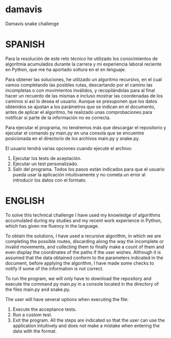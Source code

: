 # damavis
Damavis snake challenge

# SPANISH #

Para la resolución de este reto técnico he utilizado los conocimientos de algoritmia acumulados durante la carrera y mi experiencia laboral 
reciente en Python, que me ha aportado soltura en el en lenguaje.

Para obtener las soluciones, he utilizado un algoritmo recursivo, en el cual vamos completando las posibles rutas, 
descartando por el camino las incompletas o con movimientos inválidos, y recopilándolas para al final hacer un recuento de las mismas e 
incluso mostrar las coordenadas de los caminos si así lo desea el usuario. 
Aunque se presuponen que los datos obtenidos se ajustan a los parámetros que se indican en el documento, antes de aplicar el algoritmo, 
he realizado unas comprobaciones para notificar si parte de la información no es correcta.

Para ejecutar el programa, no tendremos más que descargar el repositorio y ejecutar el comando 
py main.py 
en una consola que se encuentre posicionada en el directorio de los archivos main.py y snake.py.

El usuario tendrá varias opciones cuando ejecute el archivo: 
1. Ejecutar los tests de aceptación.
2. Ejecutar un test personalizado.
0. Salir del programa.
Todos los pasos están indicados para que el usuario pueda usar la aplicación intuitivamente y no cometa un error al introducir los datos con el formato.

# ENGLISH #

To solve this technical challenge I have used my knowledge of algorithms accumulated during my studies and my recent work experience 
in Python, which has given me fluency in the language.

To obtain the solutions, I have used a recursive algorithm, in which we are completing the possible routes, 
discarding along the way the incomplete or invalid movements, and collecting them to finally make a count of them and 
even display the coordinates of the paths if the user wishes. 
Although it is assumed that the data obtained conform to the parameters indicated in the document, before applying the algorithm, 
I have made some checks to notify if some of the information is not correct.

To run the program, we will only have to download the repository and execute the command 
py main.py 
in a console located in the directory of the files main.py and snake.py.

The user will have several options when executing the file: 
1. Execute the acceptance tests.
2. Run a custom test.
0. Exit the program.
All the steps are indicated so that the user can use the application intuitively and does not make a mistake when entering the data with the format.

